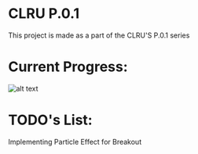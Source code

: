 # CLRU P.0.1
This project is made as a part of the CLRU'S P.0.1 series

# Current Progress:
![alt text](https://github.com/thaibui2308/p01/tree/main/breakout/img/breakout.png)

# TODO's List:
Implementing Particle Effect for Breakout

